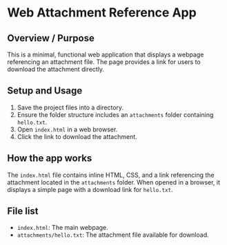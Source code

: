 # Web Attachment Reference App

## Overview / Purpose

This is a minimal, functional web application that displays a webpage referencing an attachment file. The page provides a link for users to download the attachment directly.

## Setup and Usage

1. Save the project files into a directory.
2. Ensure the folder structure includes an `attachments` folder containing `hello.txt`.
3. Open `index.html` in a web browser.
4. Click the link to download the attachment.

## How the app works

The `index.html` file contains inline HTML, CSS, and a link referencing the attachment located in the `attachments` folder. When opened in a browser, it displays a simple page with a download link for `hello.txt`.

## File list

- `index.html`: The main webpage.
- `attachments/hello.txt`: The attachment file available for download.